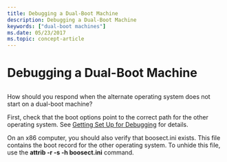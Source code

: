 ```yaml
---
title: Debugging a Dual-Boot Machine
description: Debugging a Dual-Boot Machine
keywords: ["dual-boot machines"]
ms.date: 05/23/2017
ms.topic: concept-article
---
```


# Debugging a Dual-Boot Machine


## <span id="ddk_debugging_dual_boot_machines_dbg"></span><span id="DDK_DEBUGGING_DUAL_BOOT_MACHINES_DBG"></span>


How should you respond when the alternate operating system does not start on a dual-boot machine?

First, check that the boot options point to the correct path for the other operating system. See [Getting Set Up for Debugging](getting-set-up-for-debugging.md) for details.

On an x86 computer, you should also verify that boosect.ini exists. This file contains the boot record for the other operating system. To unhide this file, use the **attrib -r -s -h boosect.ini** command.

 

 
